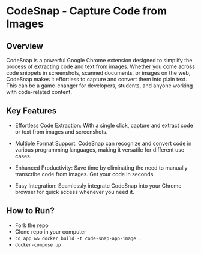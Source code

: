 # CodeSnap - Capture Code from Images
## Overview
CodeSnap is a powerful Google Chrome extension designed to simplify the process of extracting code and text from images. Whether you come across code snippets in screenshots, scanned documents, or images on the web, CodeSnap makes it effortless to capture and convert them into plain text. This can be a game-changer for developers, students, and anyone working with code-related content.

## Key Features
- Effortless Code Extraction: With a single click, capture and extract code or text from images and screenshots.

- Multiple Format Support: CodeSnap can recognize and convert code in various programming languages, making it versatile for different use cases.

- Enhanced Productivity: Save time by eliminating the need to manually transcribe code from images. Get your code in seconds.

- Easy Integration: Seamlessly integrate CodeSnap into your Chrome browser for quick access whenever you need it.

## How to Run?
- Fork the repo
- Clone repo in your computer
- `cd app && docker build -t code-snap-app-image .`
- `docker-compose up`
